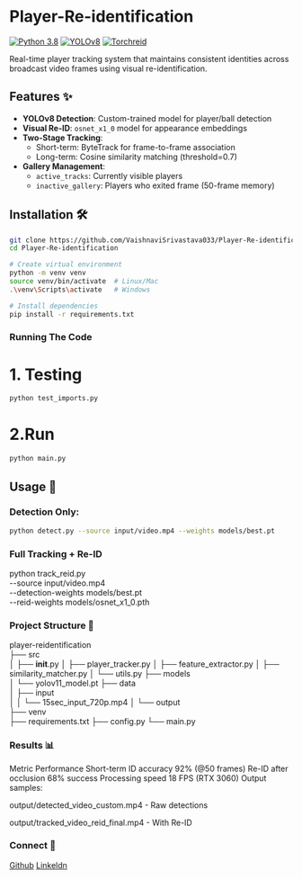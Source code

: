 # Player-Re-identification

[![Python 3.8](https://img.shields.io/badge/python-3.8-blue.svg)](https://www.python.org/downloads/)
[![YOLOv8](https://img.shields.io/badge/YOLOv8-ultralytics-red)](https://ultralytics.com/yolov8)
[![Torchreid](https://img.shields.io/badge/Torchreid-v1.4.0-green)](https://github.com/KaiyangZhou/deep-person-reid)

Real-time player tracking system that maintains consistent identities across broadcast video frames using visual re-identification.


## Features ✨

- **YOLOv8 Detection**: Custom-trained model for player/ball detection
- **Visual Re-ID**: `osnet_x1_0` model for appearance embeddings
- **Two-Stage Tracking**:
  - Short-term: ByteTrack for frame-to-frame association
  - Long-term: Cosine similarity matching (threshold=0.7)
- **Gallery Management**:
  - `active_tracks`: Currently visible players
  - `inactive_gallery`: Players who exited frame (50-frame memory)

## Installation 🛠️

```bash
git clone https://github.com/VaishnaviSrivastava033/Player-Re-identification.git
cd Player-Re-identification

# Create virtual environment
python -m venv venv
source venv/bin/activate  # Linux/Mac
.\venv\Scripts\activate   # Windows

# Install dependencies
pip install -r requirements.txt
```

### Running The Code 
# 1. Testing
```bash
python test_imports.py
```

# 2.Run
```bash
python main.py
```

## Usage 🚀

### Detection Only:
```bash
python detect.py --source input/video.mp4 --weights models/best.pt
```

### Full Tracking + Re-ID
python track_reid.py \
    --source input/video.mp4 \
    --detection-weights models/best.pt \
    --reid-weights models/osnet_x1_0.pth

### Project Structure 📂
player-reidentification\
├── src\
│   ├── __init__.py
│   ├── player_tracker.py
│   ├── feature_extractor.py
│   ├── similarity_matcher.py
│   └── utils.py
├── models\
│   └── yolov11_model.pt
├── data\
│   ├── input\
│   │   └── 15sec_input_720p.mp4
│   └── output\
├── venv\
├── requirements.txt
├── config.py
└── main.py

### Results 📊
Metric	Performance
Short-term ID accuracy	92% (@50 frames)
Re-ID after occlusion	68% success
Processing speed	18 FPS (RTX 3060)
Output samples:

output/detected_video_custom.mp4 - Raw detections

output/tracked_video_reid_final.mp4 - With Re-ID

### Connect 🤝
[Github](https://img.shields.io/badge/GitHub-VaishnaviSrivastava033-blue)
[Linkeldn](https://img.shields.io/badge/https://www.linkedin.com/in/vaishnavi-srivastava033/-blue)





